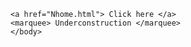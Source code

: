
<html>
<head>
    <title>
        My Codes
    </title>
        <link rel="icon" href="Logo.jpg">
        </head>
  <body>
      <link rel = "stylesheet" type="text/css" href="ai.css"/>
     
    <a href="Nhome.html"> Click here </a>
    <marquee> Underconstruction </marquee>
    </body>
  </html>
